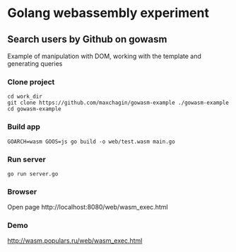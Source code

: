 # Golang webassembly experiment

## Search users by Github on gowasm
Example of manipulation with DOM, working with the template and generating queries

### Clone project
`cd work_dir`   
`git clone https://github.com/maxchagin/gowasm-example ./gowasm-example`   
`cd gowasm-example`

### Build app
`GOARCH=wasm GOOS=js go build -o web/test.wasm main.go`

### Run server
`go run server.go`

### Browser
Open page http://localhost:8080/web/wasm_exec.html

### Demo
http://wasm.populars.ru/web/wasm_exec.html
